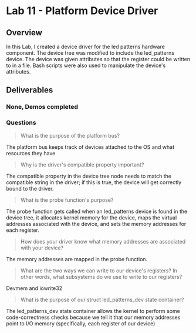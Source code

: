 ##
# Lab 11 - Platform Device Driver
## Overview
In this Lab, I created a device driver for the led patterns hardware component.  The device tree was modified to include the led_patterns device. The device was given attributes so that the register could be written to in a file. Bash scripts were also used to manipulate the device's attributes.
## Deliverables
### None, Demos completed 

### Questions
>What is the purpose of the platform bus?  

The platform bus keeps track of devices attached to the OS and what resources they have
>Why is the driver's compatible property important?

The compatible property in the device tree node needs to match the compatible string in the driver; if this is true, the device will get correctly bound to the driver.
>What is the probe function's purpose?

The probe function gets called when an led_patterns device is found in the device tree, it allocates kernel memory for the device, maps the virtual addresses associated with the device, and sets the memory addresses for each register.
>How does your driver know what memory addresses are associated with your device?

The memory addresses are mapped in the probe function.
>What are the two ways we can write to our device's registers? In other words, what subsystems do we use to write to our registers?

Devmem and iowrite32
>What is the purpose of our struct led_patterns_dev state container?

The led_patterns_dev state container allows the kernel to perform some code-correctness checks because we tell it that our memory addresses point to I/O memory (specifically, each register of our device)